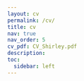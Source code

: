 ```yaml
---
layout: cv
permalink: /cv/
title: cv
nav: true
nav_order: 5
cv_pdf: CV_Shirley.pdf
description: 
toc:
  sidebar: left
---
```

